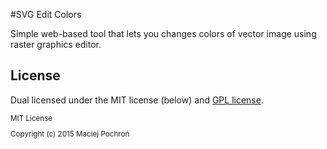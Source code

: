 #SVG Edit Colors

Simple web-based tool that lets you changes colors of vector image using raster graphics editor.

## License

Dual licensed under the MIT license (below) and [GPL license](http://www.gnu.org/licenses/gpl-3.0.html).

<small>
MIT License

Copyright (c) 2015 Maciej Pochroń
